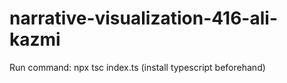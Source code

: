 # narrative-visualization-416-ali-kazmi

Run command: npx tsc index.ts
(install typescript beforehand)